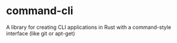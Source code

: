 # command-cli
A library for creating CLI applications in Rust with a command-style interface (like git or apt-get)
